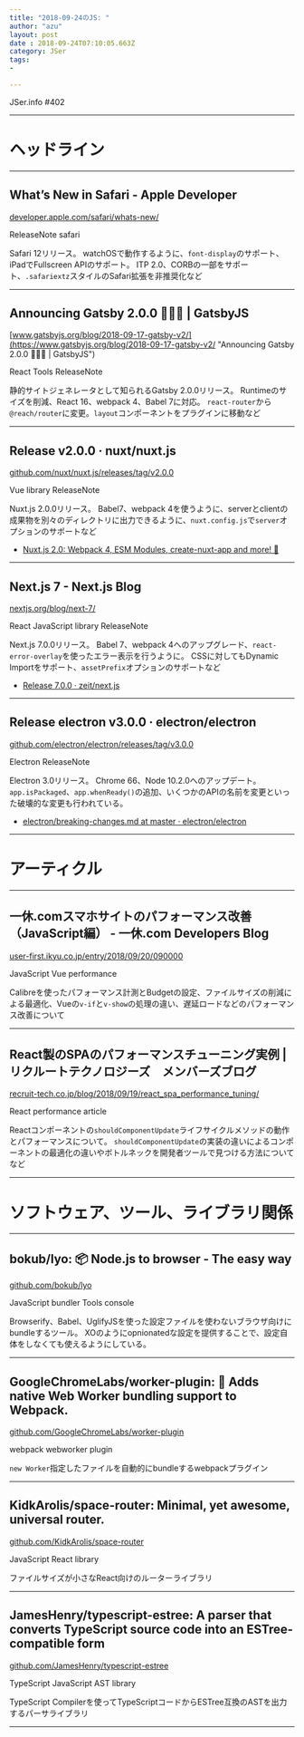 ```yaml
---
title: "2018-09-24のJS: "
author: "azu"
layout: post
date : 2018-09-24T07:10:05.663Z
category: JSer
tags:
-

---
```


JSer.info #402

----

<h1 class="site-genre">ヘッドライン</h1>

----

## What’s New in Safari - Apple Developer
[developer.apple.com/safari/whats-new/](https://developer.apple.com/safari/whats-new/ "What’s New in Safari - Apple Developer")
<p class="jser-tags jser-tag-icon"><span class="jser-tag">ReleaseNote</span> <span class="jser-tag">safari</span></p>

Safari 12リリース。
watchOSで動作するように、`font-display`のサポート、iPadでFullscreen APIのサポート。
ITP 2.0、CORBの一部をサポート、`.safariextz`スタイルのSafari拡張を非推奨化など


----

## Announcing Gatsby 2.0.0 🎉🎉🎉 | GatsbyJS
[www.gatsbyjs.org/blog/2018-09-17-gatsby-v2/](https://www.gatsbyjs.org/blog/2018-09-17-gatsby-v2/ "Announcing Gatsby 2.0.0 🎉🎉🎉 | GatsbyJS")
<p class="jser-tags jser-tag-icon"><span class="jser-tag">React</span> <span class="jser-tag">Tools</span> <span class="jser-tag">ReleaseNote</span></p>

静的サイトジェネレータとして知られるGatsby 2.0.0リリース。
Runtimeのサイズを削減、React 16、webpack 4、Babel 7に対応。
`react-router`から`@reach/router`に変更。`layout`コンポーネントをプラグインに移動など


----

## Release v2.0.0 · nuxt/nuxt.js
[github.com/nuxt/nuxt.js/releases/tag/v2.0.0](https://github.com/nuxt/nuxt.js/releases/tag/v2.0.0 "Release v2.0.0 · nuxt/nuxt.js")
<p class="jser-tags jser-tag-icon"><span class="jser-tag">Vue</span> <span class="jser-tag">library</span> <span class="jser-tag">ReleaseNote</span></p>

Nuxt.js 2.0.0リリース。
Babel7、webpack 4を使うように、serverとclientの成果物を別々のディレクトリに出力できるように、`nuxt.config.js`で`server`オプションのサポートなど

- [Nuxt.js 2.0: Webpack 4, ESM Modules, create-nuxt-app and more! 💫](https://medium.com/@nuxt_js/nuxt-js-2-0-webpack-4-esm-modules-create-nuxt-app-and-more-6936ce80d94c "Nuxt.js 2.0: Webpack 4, ESM Modules, create-nuxt-app and more! 💫")

----

## Next.js 7 - Next.js Blog
[nextjs.org/blog/next-7/](https://nextjs.org/blog/next-7/ "Next.js 7 - Next.js Blog")
<p class="jser-tags jser-tag-icon"><span class="jser-tag">React</span> <span class="jser-tag">JavaScript</span> <span class="jser-tag">library</span> <span class="jser-tag">ReleaseNote</span></p>

Next.js 7.0.0リリース。
Babel 7、webpack 4へのアップグレード、`react-error-overlay`を使ったエラー表示を行うように。
CSSに対してもDynamic Importをサポート、`assetPrefix`オプションのサポートなど

- [Release 7.0.0 · zeit/next.js](https://github.com/zeit/next.js/releases/tag/7.0.0 "Release 7.0.0 · zeit/next.js")

----

## Release electron v3.0.0 · electron/electron
[github.com/electron/electron/releases/tag/v3.0.0](https://github.com/electron/electron/releases/tag/v3.0.0 "Release electron v3.0.0 · electron/electron")
<p class="jser-tags jser-tag-icon"><span class="jser-tag">Electron</span> <span class="jser-tag">ReleaseNote</span></p>

Electron 3.0リリース。
Chrome 66、Node 10.2.0へのアップデート。`app.isPackaged`、`app.whenReady()`の追加、いくつかのAPIの名前を変更といった破壊的な変更も行われている。

- [electron/breaking-changes.md at master · electron/electron](https://github.com/electron/electron/blob/master/docs/api/breaking-changes.md#breaking-api-changes-30 "electron/breaking-changes.md at master · electron/electron")

----
<h1 class="site-genre">アーティクル</h1>

----

## 一休.comスマホサイトのパフォーマンス改善（JavaScript編） - 一休.com Developers Blog
[user-first.ikyu.co.jp/entry/2018/09/20/090000](https://user-first.ikyu.co.jp/entry/2018/09/20/090000 "一休.comスマホサイトのパフォーマンス改善（JavaScript編） - 一休.com Developers Blog")
<p class="jser-tags jser-tag-icon"><span class="jser-tag">JavaScript</span> <span class="jser-tag">Vue</span> <span class="jser-tag">performance</span></p>

Calibreを使ったパフォーマンス計測とBudgetの設定、ファイルサイズの削減による最適化、Vueの`v-if`と`v-show`の処理の違い、遅延ロードなどのパフォーマンス改善について


----

## React製のSPAのパフォーマンスチューニング実例 | リクルートテクノロジーズ　メンバーズブログ
[recruit-tech.co.jp/blog/2018/09/19/react\_spa\_performance\_tuning/](https://recruit-tech.co.jp/blog/2018/09/19/react_spa_performance_tuning/ "React製のSPAのパフォーマンスチューニング実例 | リクルートテクノロジーズ　メンバーズブログ")
<p class="jser-tags jser-tag-icon"><span class="jser-tag">React</span> <span class="jser-tag">performance</span> <span class="jser-tag">article</span></p>

Reactコンポーネントの`shouldComponentUpdate`ライフサイクルメソッドの動作とパフォーマンスについて。
`shouldComponentUpdate`の実装の違いによるコンポーネントの最適化の違いやボトルネックを開発者ツールで見つける方法についてなど


----
<h1 class="site-genre">ソフトウェア、ツール、ライブラリ関係</h1>

----

## bokub/lyo: 📦 Node.js to browser - The easy way
[github.com/bokub/lyo](https://github.com/bokub/lyo "bokub/lyo: 📦 Node.js to browser - The easy way")
<p class="jser-tags jser-tag-icon"><span class="jser-tag">JavaScript</span> <span class="jser-tag">bundler</span> <span class="jser-tag">Tools</span> <span class="jser-tag">console</span></p>

Browserify、Babel、UglifyJSを使った設定ファイルを使わないブラウザ向けにbundleするツール。
XOのようにopnionatedな設定を提供することで、設定自体をしなくても使えるようにしている。


----

## GoogleChromeLabs/worker-plugin: 🐳 Adds native Web Worker bundling support to Webpack.
[github.com/GoogleChromeLabs/worker-plugin](https://github.com/GoogleChromeLabs/worker-plugin "GoogleChromeLabs/worker-plugin: 🐳 Adds native Web Worker bundling support to Webpack.")
<p class="jser-tags jser-tag-icon"><span class="jser-tag">webpack</span> <span class="jser-tag">webworker</span> <span class="jser-tag">plugin</span></p>

`new Worker`指定したファイルを自動的にbundleするwebpackプラグイン


----

## KidkArolis/space-router: Minimal, yet awesome, universal router.
[github.com/KidkArolis/space-router](https://github.com/KidkArolis/space-router "KidkArolis/space-router: Minimal, yet awesome, universal router.")
<p class="jser-tags jser-tag-icon"><span class="jser-tag">JavaScript</span> <span class="jser-tag">React</span> <span class="jser-tag">library</span></p>

ファイルサイズが小さなReact向けのルーターライブラリ


----

## JamesHenry/typescript-estree: A parser that converts TypeScript source code into an ESTree-compatible form
[github.com/JamesHenry/typescript-estree](https://github.com/JamesHenry/typescript-estree "JamesHenry/typescript-estree: A parser that converts TypeScript source code into an ESTree-compatible form")
<p class="jser-tags jser-tag-icon"><span class="jser-tag">TypeScript</span> <span class="jser-tag">JavaScript</span> <span class="jser-tag">AST</span> <span class="jser-tag">library</span></p>

TypeScript Compilerを使ってTypeScriptコードからESTree互換のASTを出力するパーサライブラリ


----

